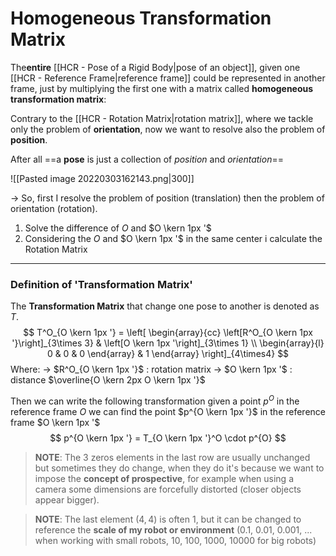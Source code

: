# Homogeneous Transformation Matrix
The**entire** [[HCR - Pose of a Rigid Body|pose of an object]], given one [[HCR - Reference Frame|reference frame]] could be represented in another frame, just by multiplying the first one with a matrix called **homogeneous transformation matrix**:

Contrary to the [[HCR - Rotation Matrix|rotation matrix]], where we tackle only the problem of **orientation**, now we want to resolve also the problem of **position**.

After all ==a **pose** is just a collection of *position* and *orientation*==

![[Pasted image 20220303162143.png|300]]

-> So, first I resolve the problem of position (translation) then the problem of orientation (rotation).
1. Solve the difference of $O$ and $O \kern 1px '$
2. Considering the $O$ and $O \kern 1px '$ in the same center i calculate the Rotation Matrix

---
### Definition of 'Transformation Matrix'
The **Transformation Matrix** that change one pose to another is denoted as $T$.
$$
T^O_{O \kern 1px '} = 
\left[
\begin{array}{cc}
\left[R^O_{O \kern 1px '}\right]_{3\times 3}
& 
\left[O \kern 1px '\right]_{3\times 1}
\\
\begin{array}{l}
0 & 0 & 0
\end{array} & 1
\end{array}
\right]_{4\times4}
$$
Where:
-> $R^O_{O \kern 1px '}$ : rotation matrix
-> $O \kern 1px '$ : distance $\overline{O \kern 2px O \kern 1px '}$

Then we can write the following transformation given a point $p^{O}$ in the reference frame $O$ we can find the point $p^{O \kern 1px '}$ in the reference frame $O \kern 1px '$
$$
p^{O \kern 1px '} = T_{O \kern 1px '}^O \cdot p^{O}
$$

> **NOTE**:
> The 3 zeros elements in the last row are usually unchanged but sometimes they do change, when they do it's because we want to impose the **concept of prospective**, for example when using a camera some dimensions are forcefully distorted (closer objects appear bigger).

> **NOTE**:
> The last element $(4,4)$ is often $1$, but it can be changed to reference the **scale of my robot or environment** ($0.1$, $0.01$, $0.001$, ... when working with small robots, $10$, $100$, $1000$, $10000$ for big robots)
